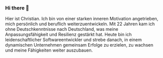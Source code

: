### Hi there 👋

Hier ist Christian. Ich bin von einer starken inneren Motivation angetrieben, mich persönlich und beruflich weiterzuentwickeln. Mit 22 Jahren kam ich ohne Deutschkenntnisse nach Deutschland, was meine Anpassungsfähigkeit und Resilienz gestärkt hat. Heute bin ich leidenschaftlicher Softwareentwickler und strebe danach, in einem dynamischen Unternehmen gemeinsam Erfolge zu erzielen, zu wachsen und meine Fähigkeiten weiter auszubauen.
